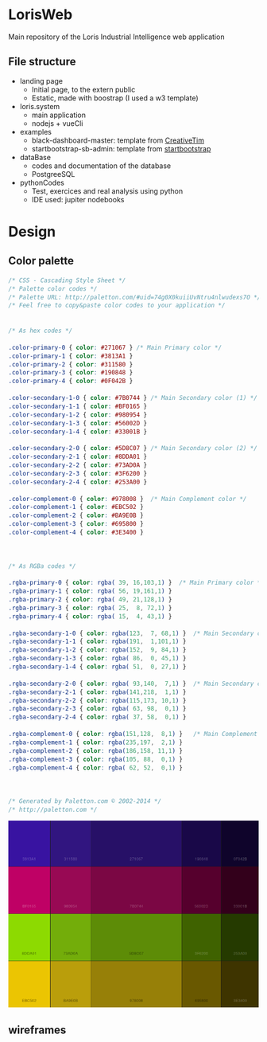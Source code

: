 # LorisWeb
Main repository of the Loris Industrial Intelligence web application

## File structure
* landing page
    * Initial page, to the extern public
    * Estatic, made with boostrap (I used a w3 template)
* loris.system
    * main application
    * nodejs + vueCli
* examples
    * black-dashboard-master: template from [CreativeTim](https://www.creative-tim.com/product/black-dashboard)
    * startbootstrap-sb-admin: template from [startbootstrap](https://startbootstrap.com/themes/sb-admin-2/)
* dataBase
    * codes and documentation of the database
    * PostgreeSQL
* pythonCodes
    * Test, exercices and real analysis using python
    * IDE used: jupiter nodebooks

# Design 

## Color palette

```css
/* CSS - Cascading Style Sheet */
/* Palette color codes */
/* Palette URL: http://paletton.com/#uid=74g0X0kuiiUvNtru4nlwudexs7O */
/* Feel free to copy&paste color codes to your application */


/* As hex codes */

.color-primary-0 { color: #271067 }	/* Main Primary color */
.color-primary-1 { color: #3813A1 }
.color-primary-2 { color: #311580 }
.color-primary-3 { color: #190848 }
.color-primary-4 { color: #0F042B }

.color-secondary-1-0 { color: #7B0744 }	/* Main Secondary color (1) */
.color-secondary-1-1 { color: #BF0165 }
.color-secondary-1-2 { color: #980954 }
.color-secondary-1-3 { color: #56002D }
.color-secondary-1-4 { color: #33001B }

.color-secondary-2-0 { color: #5D8C07 }	/* Main Secondary color (2) */
.color-secondary-2-1 { color: #8DDA01 }
.color-secondary-2-2 { color: #73AD0A }
.color-secondary-2-3 { color: #3F6200 }
.color-secondary-2-4 { color: #253A00 }

.color-complement-0 { color: #978008 }	/* Main Complement color */
.color-complement-1 { color: #EBC502 }
.color-complement-2 { color: #BA9E0B }
.color-complement-3 { color: #695800 }
.color-complement-4 { color: #3E3400 }



/* As RGBa codes */

.rgba-primary-0 { color: rgba( 39, 16,103,1) }	/* Main Primary color */
.rgba-primary-1 { color: rgba( 56, 19,161,1) }
.rgba-primary-2 { color: rgba( 49, 21,128,1) }
.rgba-primary-3 { color: rgba( 25,  8, 72,1) }
.rgba-primary-4 { color: rgba( 15,  4, 43,1) }

.rgba-secondary-1-0 { color: rgba(123,  7, 68,1) }	/* Main Secondary color (1) */
.rgba-secondary-1-1 { color: rgba(191,  1,101,1) }
.rgba-secondary-1-2 { color: rgba(152,  9, 84,1) }
.rgba-secondary-1-3 { color: rgba( 86,  0, 45,1) }
.rgba-secondary-1-4 { color: rgba( 51,  0, 27,1) }

.rgba-secondary-2-0 { color: rgba( 93,140,  7,1) }	/* Main Secondary color (2) */
.rgba-secondary-2-1 { color: rgba(141,218,  1,1) }
.rgba-secondary-2-2 { color: rgba(115,173, 10,1) }
.rgba-secondary-2-3 { color: rgba( 63, 98,  0,1) }
.rgba-secondary-2-4 { color: rgba( 37, 58,  0,1) }

.rgba-complement-0 { color: rgba(151,128,  8,1) }	/* Main Complement color */
.rgba-complement-1 { color: rgba(235,197,  2,1) }
.rgba-complement-2 { color: rgba(186,158, 11,1) }
.rgba-complement-3 { color: rgba(105, 88,  0,1) }
.rgba-complement-4 { color: rgba( 62, 52,  0,1) }



/* Generated by Paletton.com © 2002-2014 */
/* http://paletton.com */
```

![palette](/examples/palette.png)


## wireframes
